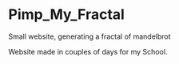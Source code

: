 # Pimp_My_Fractal
Small website, generating a fractal of mandelbrot

Website made in couples of days for my School.
